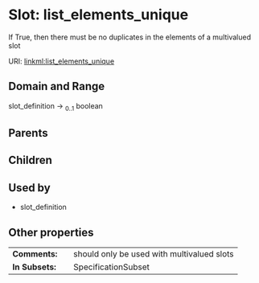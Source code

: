 
# Slot: list_elements_unique


If True, then there must be no duplicates in the elements of a multivalued slot

URI: [linkml:list_elements_unique](https://w3id.org/linkml/list_elements_unique)


## Domain and Range

slot_definition &#8594;  <sub>0..1</sub> boolean

## Parents


## Children


## Used by

 * slot_definition

## Other properties

|  |  |  |
| --- | --- | --- |
| **Comments:** | | should only be used with multivalued slots |
| **In Subsets:** | | SpecificationSubset |

